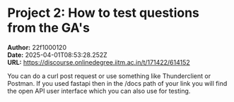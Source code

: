 # Project 2: How to test questions from the GA's

**Author:** 22f1000120  
**Date:** 2025-04-01T08:53:28.252Z  
**URL:** https://discourse.onlinedegree.iitm.ac.in/t/171422/614152

You can do a curl post request or use something like Thunderclient or Postman. If you used fastapi then in the /docs path of your link you will find the open API user interface which you can also use for testing.
